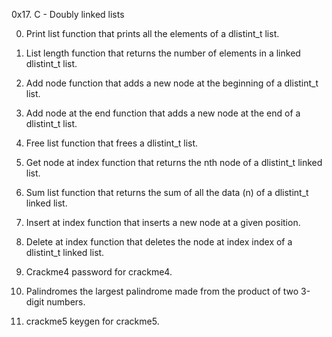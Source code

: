 0x17. C - Doubly linked lists

0. Print list
function that prints all the elements of a dlistint_t list.

1. List length
function that returns the number of elements in a linked dlistint_t list.

2. Add node
function that adds a new node at the beginning of a dlistint_t list.

3. Add node at the end
function that adds a new node at the end of a dlistint_t list.

4. Free list
function that frees a dlistint_t list.

5. Get node at index
function that returns the nth node of a dlistint_t linked list.

6. Sum list
function that returns the sum of all the data (n) of a dlistint_t linked list.

7. Insert at index
function that inserts a new node at a given position.

8. Delete at index
function that deletes the node at index index of a dlistint_t linked list.

9. Crackme4
password for crackme4.

10. Palindromes
 the largest palindrome made from the product of two 3-digit numbers.

11. crackme5
keygen for crackme5.

